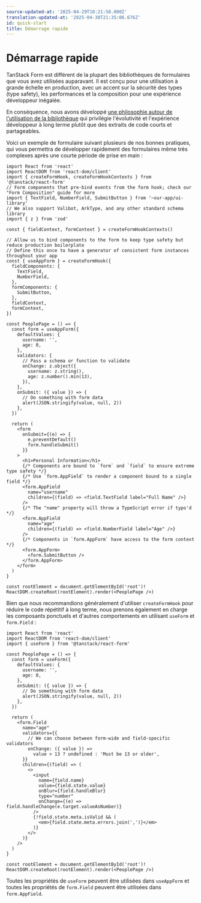 ```yaml
---
source-updated-at: '2025-04-29T10:21:58.000Z'
translation-updated-at: '2025-04-30T21:35:06.676Z'
id: quick-start
title: Démarrage rapide
---
```


# Démarrage rapide

TanStack Form est différent de la plupart des bibliothèques de formulaires que vous avez utilisées auparavant. Il est conçu pour une utilisation à grande échelle en production, avec un accent sur la sécurité des types (type safety), les performances et la composition pour une expérience développeur inégalée.

En conséquence, nous avons développé [une philosophie autour de l'utilisation de la bibliothèque](/form/latest/docs/philosophy) qui privilégie l'évolutivité et l'expérience développeur à long terme plutôt que des extraits de code courts et partageables.

Voici un exemple de formulaire suivant plusieurs de nos bonnes pratiques, qui vous permettra de développer rapidement des formulaires même très complexes après une courte période de prise en main :

```tsx
import React from 'react'
import ReactDOM from 'react-dom/client'
import { createFormHook, createFormHookContexts } from '@tanstack/react-form'
// Form components that pre-bind events from the form hook; check our "Form Composition" guide for more
import { TextField, NumberField, SubmitButton } from '~our-app/ui-library'
// We also support Valibot, ArkType, and any other standard schema library
import { z } from 'zod'

const { fieldContext, formContext } = createFormHookContexts()

// Allow us to bind components to the form to keep type safety but reduce production boilerplate
// Define this once to have a generator of consistent form instances throughout your app
const { useAppForm } = createFormHook({
  fieldComponents: {
    TextField,
    NumberField,
  },
  formComponents: {
    SubmitButton,
  },
  fieldContext,
  formContext,
})

const PeoplePage = () => {
  const form = useAppForm({
    defaultValues: {
      username: '',
      age: 0,
    },
    validators: {
      // Pass a schema or function to validate
      onChange: z.object({
        username: z.string(),
        age: z.number().min(13),
      }),
    },
    onSubmit: ({ value }) => {
      // Do something with form data
      alert(JSON.stringify(value, null, 2))
    },
  })

  return (
    <form
      onSubmit={(e) => {
        e.preventDefault()
        form.handleSubmit()
      }}
    >
      <h1>Personal Information</h1>
      {/* Components are bound to `form` and `field` to ensure extreme type safety */}
      {/* Use `form.AppField` to render a component bound to a single field */}
      <form.AppField
        name="username"
        children={(field) => <field.TextField label="Full Name" />}
      />
      {/* The "name" property will throw a TypeScript error if typo'd  */}
      <form.AppField
        name="age"
        children={(field) => <field.NumberField label="Age" />}
      />
      {/* Components in `form.AppForm` have access to the form context */}
      <form.AppForm>
        <form.SubmitButton />
      </form.AppForm>
    </form>
  )
}

const rootElement = document.getElementById('root')!
ReactDOM.createRoot(rootElement).render(<PeoplePage />)
```

Bien que nous recommandions généralement d'utiliser `createFormHook` pour réduire le code répétitif à long terme, nous prenons également en charge les composants ponctuels et d'autres comportements en utilisant `useForm` et `form.Field` :

```tsx
import React from 'react'
import ReactDOM from 'react-dom/client'
import { useForm } from '@tanstack/react-form'

const PeoplePage = () => {
  const form = useForm({
    defaultValues: {
      username: '',
      age: 0,
    },
    onSubmit: ({ value }) => {
      // Do something with form data
      alert(JSON.stringify(value, null, 2))
    },
  })

  return (
    <form.Field
      name="age"
      validators={{
        // We can choose between form-wide and field-specific validators
        onChange: ({ value }) =>
          value > 13 ? undefined : 'Must be 13 or older',
      }}
      children={(field) => (
        <>
          <input
            name={field.name}
            value={field.state.value}
            onBlur={field.handleBlur}
            type="number"
            onChange={(e) => field.handleChange(e.target.valueAsNumber)}
          />
          {!field.state.meta.isValid && (
            <em>{field.state.meta.errors.join(',')}</em>
          )}
        </>
      )}
    />
  )
}

const rootElement = document.getElementById('root')!
ReactDOM.createRoot(rootElement).render(<PeoplePage />)
```

Toutes les propriétés de `useForm` peuvent être utilisées dans `useAppForm` et toutes les propriétés de `form.Field` peuvent être utilisées dans `form.AppField`.
